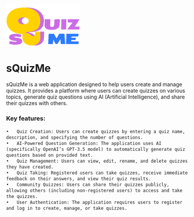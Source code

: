 <img src="project_profile/static/images/quiz_big_logo.png" alt="sQuizMe Logo" style="width: 200px;">

# sQuizMe

sQuizMe is a web application designed to help users create and manage quizzes. It provides a platform where users can create quizzes on various topics, generate quiz questions using AI (Artificial Intelligence), and share their quizzes with others.

### Key features:

	•	Quiz Creation: Users can create quizzes by entering a quiz name, description, and specifying the number of questions.
	•	AI-Powered Question Generation: The application uses AI (specifically OpenAI’s GPT-3.5 model) to automatically generate quiz questions based on provided text.
	•	Quiz Management: Users can view, edit, rename, and delete quizzes they have created.
	•	Quiz Taking: Registered users can take quizzes, receive immediate feedback on their answers, and view their quiz results.
	•	Community Quizzes: Users can share their quizzes publicly, allowing others (including non-registered users) to access and take the quizzes.
	•	User Authentication: The application requires users to register and log in to create, manage, or take quizzes.